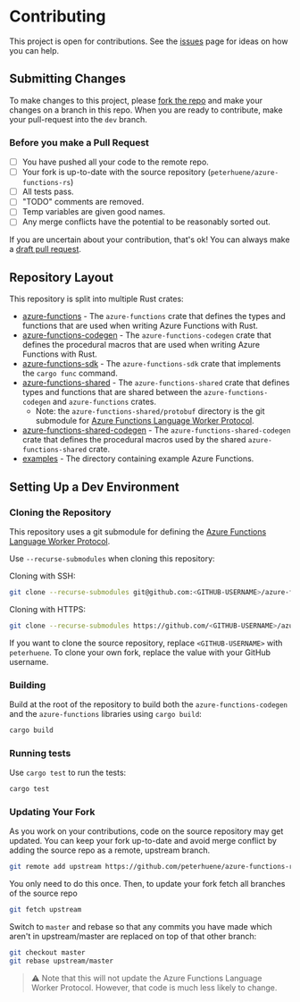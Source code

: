 # Contributing

This project is open for contributions. See the [issues](https://github.com/peterhuene/azure-functions-rs/issues) page for ideas on how you can help.

## Submitting Changes

To make changes to this project, please [fork the repo](https://help.github.com/en/articles/fork-a-repo) and make your changes on a branch in this repo. When you are ready to contribute, make your pull-request into the `dev` branch.

### Before you make a Pull Request

- [ ] You have pushed all your code to the remote repo.
- [ ] Your fork is up-to-date with the source repository (`peterhuene/azure-functions-rs`)
- [ ] All tests pass.
- [ ] "TODO" comments are removed.
- [ ] Temp variables are given good names.
- [ ] Any merge conflicts have the potential to be reasonably sorted out.

If you are uncertain about your contribution, that's ok! You can always make a [draft pull request](https://help.github.com/en/articles/about-pull-requests#draft-pull-requests).

## Repository Layout

This repository is split into multiple Rust crates:

- [azure-functions](https://github.com/peterhuene/azure-functions-rs/tree/master/azure-functions) - The `azure-functions` crate that defines the types and functions that are used when writing Azure Functions with Rust.
- [azure-functions-codegen](https://github.com/peterhuene/azure-functions-rs/tree/master/azure-functions-codegen) - The `azure-functions-codegen` crate that defines the procedural macros that are used when writing Azure Functions with Rust.
- [azure-functions-sdk](https://github.com/peterhuene/azure-functions-rs/tree/master/azure-functions-sdk) - The `azure-functions-sdk` crate that implements the `cargo func` command.
- [azure-functions-shared](https://github.com/peterhuene/azure-functions-rs/tree/master/azure-functions-shared) - The `azure-functions-shared` crate that defines types and functions that are shared between the `azure-functions-codegen` and `azure-functions` crates.
  - Note: the `azure-functions-shared/protobuf` directory is the git submodule for [Azure Functions Language Worker Protocol](https://github.com/Azure/azure-functions-language-worker-protobuf).
- [azure-functions-shared-codegen](https://github.com/peterhuene/azure-functions-rs/tree/master/azure-functions-shared-codegen) - The `azure-functions-shared-codegen` crate that defines the procedural macros used by the shared `azure-functions-shared` crate.
- [examples](https://github.com/peterhuene/azure-functions-rs/tree/master/examples) - The directory containing example Azure Functions.

## Setting Up a Dev Environment

### Cloning the Repository

This repository uses a git submodule for defining the [Azure Functions Language Worker Protocol](https://github.com/Azure/azure-functions-language-worker-protobuf).

Use `--recurse-submodules` when cloning this repository:

Cloning with SSH:

``` bash
git clone --recurse-submodules git@github.com:<GITHUB-USERNAME>/azure-functions-rs.git
```

Cloning with HTTPS:

``` bash
git clone --recurse-submodules https://github.com/<GITHUB-USERNAME>/azure-functions-rs.git
```

If you want to clone the source repository, replace `<GITHUB-USERNAME>` with `peterhuene`. To clone your own fork, replace the value with your GitHub username.

### Building

Build at the root of the repository to build both the `azure-functions-codegen` and the `azure-functions` libraries using `cargo build`:

``` bash
cargo build
```

### Running tests

Use `cargo test` to run the tests:

``` bash
cargo test
```

### Updating Your Fork

As you work on your contributions, code on the source repository may get updated. You can keep your fork up-to-date and avoid merge conflict by adding the source repo as a remote, upstream branch.

``` bash
git remote add upstream https://github.com/peterhuene/azure-functions-rs
```

You only need to do this once. Then, to update your fork fetch all branches of the source repo

``` bash
git fetch upstream
```

Switch to `master` and rebase so that any commits you have made which aren't in upstream/master are replaced on top of that other branch:

``` bash
git checkout master
git rebase upstream/master
```

> :warning: Note that this will not update the Azure Functions Language Worker Protocol. However, that code is much less likely to change.